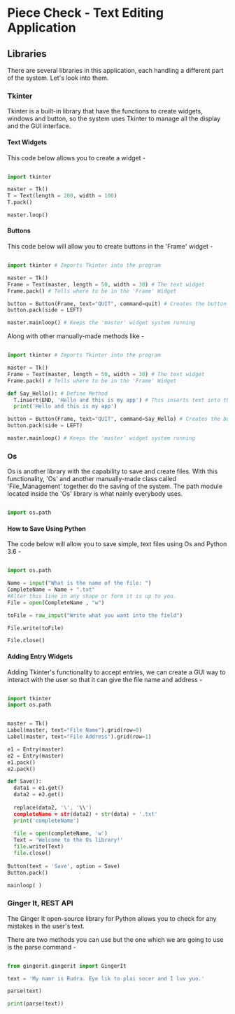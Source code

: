 # Piece Check - Text Editing Application
## Libraries
There are several libraries in this application, each handling a different part of the system. Let's look into them.

### Tkinter

Tkinter is a built-in library that have the functions to create widgets, windows and button, so the system uses Tkinter to manage all the display and the GUI 
interface.

#### Text Widgets

This code below allows you to create a widget - 

```Python

import tkinter

master = Tk()
T = Text(length = 200, width = 100)
T.pack()

master.loop()

```

#### Buttons

This code below will allow you to create buttons in the 'Frame' widget - 

```Python

import tkinter # Imports Tkinter into the program

master = Tk()
Frame = Text(master, length = 50, width = 30) # The text widget
Frame.pack() # Tells where to be in the 'Frame' Widget

button = Button(Frame, text="QUIT", command=quit) # Creates the button
button.pack(side = LEFT)

master.mainloop() # Keeps the 'master' widget system running
```
Along with other manually-made methods like -

```Python

import tkinter # Imports Tkinter into the program

master = Tk()
Frame = Text(master, length = 50, width = 30) # The text widget
Frame.pack() # Tells where to be in the 'Frame' Widget

def Say_Hello(): # Define Method
  T.insert(END, 'Hello and this is my app') # This inserts text into the widget
  print('Hello and this is my app')

button = Button(Frame, text="QUIT", command=Say_Hello) # Creates the button
button.pack(side = LEFT)

master.mainloop() # Keeps the 'master' widget system running
```

### Os

Os is another library with the capability to save and create files. With this functionality, 'Os' and another manually-made class called
'File_Management' together do the saving of the system. The path module located inside the 'Os' library is what nainly everybody uses.

```Python

import os.path
```

#### How to Save Using Python

The code below will allow you to save simple, text files using Os and Python 3.6 - 

```Python

import os.path

Name = input("What is the name of the file: ")
CompleteName = Name + ".txt"
#Alter this line in any shape or form it is up to you.
File = open(CompleteName , "w")

toFile = raw_input("Write what you want into the field")

File.write(toFile)

File.close()
```

#### Adding Entry Widgets

Adding Tkinter's functionality to accept entries, we can create a GUI way to interact with the user so that it can give the file name and address - 

```Python

import tkinter
import os.path


master = Tk()
Label(master, text="File Name").grid(row=0)
Label(master, text="File Address").grid(row=1)

e1 = Entry(master)
e2 = Entry(master)
e1.pack()
e2.pack()

def Save():
  data1 = e1.get()
  data2 = e2.get()
  
  replace(data2, '\', '\\')
  completeName = str(data2) + str(data) + '.txt'
  print('completeName')
  
  file = open(completeName, 'w')
  Text = 'Welcome to the Os library!'
  file.write(Text)
  file.close()
  
Button(text = 'Save', option = Save)
Button.pack()

mainloop( )
```

### Ginger It, REST API

The Ginger It open-source library for Python allows you to check for any mistakes in the user's text.

There are two methods you can use but the one which we are going to use is the parse command -

```Python

from gingerit.gingerit import GingerIt

text = 'My namr is Rudra. Eye lik to plai socer and I luv yuo.'

parse(text)

print(parse(text))

```
